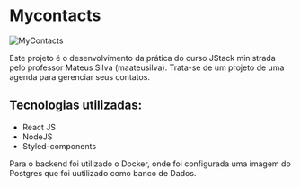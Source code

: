 # Mycontacts
![MyContacts](https://github.com/Nardogomes/mycontacts/assets/11005123/ef3fa6ad-70a5-4d1e-b92a-959c15cd4ae6)

<p>
  Este projeto é o desenvolvimento da prática do curso JStack ministrada pelo professor Mateus Silva (maateusilva).
  Trata-se de um projeto de uma agenda para gerenciar seus contatos.
</p>

## Tecnologias utilizadas:
-  React JS
-  NodeJS
-  Styled-components

<p>Para o backend foi utilizado o Docker, onde foi configurada uma imagem do Postgres que foi uutilizado como banco de Dados.</p>
